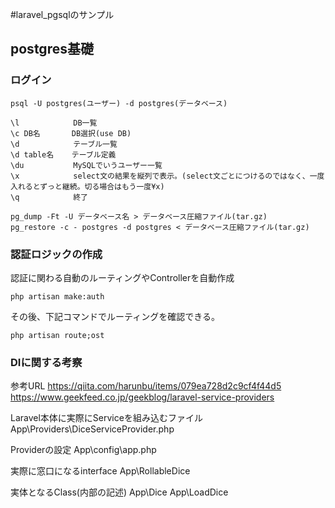 #laravel_pgsqlのサンプル

## postgres基礎

###  ログイン
```
psql -U postgres(ユーザー) -d postgres(データベース)

\l            DB一覧
\c DB名       DB選択(use DB)
\d            テーブル一覧
\d table名    テーブル定義
\du           MySQLでいうユーザー一覧
\x            select文の結果を縦列で表示。(select文ごとにつけるのではなく、一度入れるとずっと継続。切る場合はもう一度¥x)
\q            終了
```

```
pg_dump -Ft -U データベース名 > データベース圧縮ファイル(tar.gz)
pg_restore -c - postgres -d postgres < データベース圧縮ファイル(tar.gz)
```

### 認証ロジックの作成

認証に関わる自動のルーティングやControllerを自動作成
```
php artisan make:auth
```
その後、下記コマンドでルーティングを確認できる。
```
php artisan route;ost
```


### DIに関する考察
参考URL 
https://qiita.com/harunbu/items/079ea728d2c9cf4f44d5
https://www.geekfeed.co.jp/geekblog/laravel-service-providers

Laravel本体に実際にServiceを組み込むファイル
App\Providers\DiceServiceProvider.php

Providerの設定
App\config\app.php

実際に窓口になるinterface
App\RollableDice

実体となるClass(内部の記述)
App\Dice
App\LoadDice